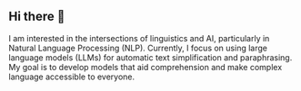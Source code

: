 ## Hi there 👋

I am interested in the intersections of linguistics and AI, particularly in Natural Language Processing (NLP). Currently, I focus on using large language models (LLMs) for automatic text simplification and paraphrasing. My goal is to develop models that aid comprehension and make complex language accessible to everyone.

<!--
**malt-iro/malt-iro** is a ✨ _special_ ✨ repository because its `README.md` (this file) appears on your GitHub profile.

Here are some ideas to get you started:

- 🔭 I’m currently working on ...
- 🌱 I’m currently learning ...
- 👯 I’m looking to collaborate on ...
- 🤔 I’m looking for help with ...
- 💬 Ask me about ...
- 📫 How to reach me: ...
- 😄 Pronouns: ...
- ⚡ Fun fact: ...
-->
